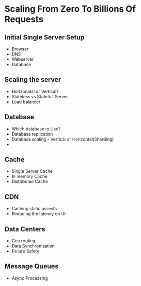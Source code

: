 # Scaling From Zero To Billions Of Requests
## Initial Single Server Setup
* Browser
* DNS
* Webserver
* Database

## Scaling the server
* Horizonatal or Vertical?
* Stateless vs Statefull Server
* Load balancer

## Database
* Which database to Use?
* Database replication
* Database scaling - Vertical or Horizontal(Sharding)
*
## Cache
* Single Server Cache
* In memory Cache
* Distributed Cache

## CDN
 * Caching static assests
 * Reducing the latency on UI

## Data Centers
* Geo routing
* Data Synchronization
* Failure Safety

## Message Queues
* Async Processing

## 
